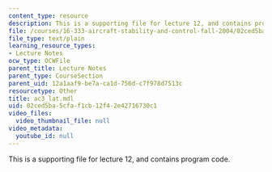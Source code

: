 ```yaml
---
content_type: resource
description: This is a supporting file for lecture 12, and contains program code.
file: /courses/16-333-aircraft-stability-and-control-fall-2004/02ced5ba5cfaf1cb12f42e42716730c1_ac3_lat.mdl
file_type: text/plain
learning_resource_types:
- Lecture Notes
ocw_type: OCWFile
parent_title: Lecture Notes
parent_type: CourseSection
parent_uid: 12a1aaf9-be7a-ca1d-756d-c7f978d7513c
resourcetype: Other
title: ac3_lat.mdl
uid: 02ced5ba-5cfa-f1cb-12f4-2e42716730c1
video_files:
  video_thumbnail_file: null
video_metadata:
  youtube_id: null
---
```

This is a supporting file for lecture 12, and contains program code.

